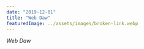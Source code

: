 ```yaml
---
date: "2019-12-01"
title: "Web Daw"
featuredImage: ../assets/images/broken-link.webp
---
```


*Web Daw*
